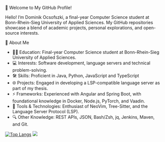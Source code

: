 👋 Welcome to My GitHub Profile!

Hello! I’m Dominik Ocsofszki, a final-year Computer Science student at Bonn-Rhein-Sieg University of Applied Sciences. My GitHub repositories showcase a blend of academic projects, personal explorations, and open-source interests.

🌱 About Me

- 🧑‍🎓 Education: Final-year Computer Science student at Bonn-Rhein-Sieg University of Applied Sciences.
- 💻 Interests: Software development, language servers and technical problem-solving.
- 🛠 Skills: Proficient in Java, Python, JavaScript and TypeScript
- 🌐 Projects: Engaged in developing a LSP-compatible language server as part of my thesis.
- ⚡ Frameworks: Experienced with Angular and Spring Boot, with foundational knowledge in Docker, Node.js, PyTorch, and Vaadin.
- 🔧 Tools & Technologies: Enthusiast of NeoVim, Tree-Sitter, and the Language Server Protocol (LSP).
- 🔍 Other Knowledge: REST APIs, JSON, Bash/Zsh, jq, Jenkins, Maven, and Git.

[![Top Langs](http://github-profile-summary-cards.vercel.app/api/cards/most-commit-language?username=DominikOcsofszki&theme=github_dark&hide=html,&hide_border=true&title_color=5391FE&text_color=555)](https://github.com/JohnMeyerhoff?tab=repositories)
![](http://github-profile-summary-cards.vercel.app/api/cards/stats?username=DominikOcsofszki&theme=github_dark)


<!--![Wakapi week](https://github-readme-stats.vercel.app/api/wakatime?username=dominikocsofszki&api_domain=wakapi.dev&bg_color=1A202C&title_color=2F855A&icon_color=2F855A&text_color=ffffff&layout=compact)
